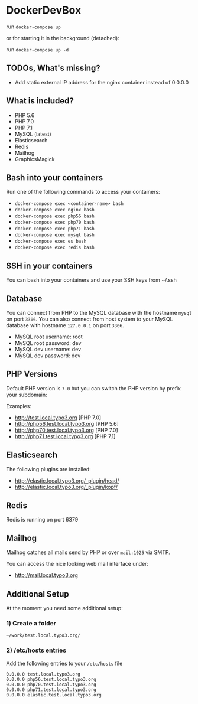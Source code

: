 # DockerDevBox

run `docker-compose up`

or for starting it in the background (detached):

run `docker-compose up -d`

## TODOs, What's missing?
- Add static external IP address for the nginx container instead of 0.0.0.0

## What is included?
- PHP 5.6
- PHP 7.0
- PHP 7.1
- MySQL (latest)
- Elasticsearch
- Redis
- Mailhog
- GraphicsMagick

## Bash into your containers
Run one of the following commands to access your containers:

- `docker-compose exec <container-name> bash`
- `docker-compose exec nginx bash`
- `docker-compose exec php56 bash`
- `docker-compose exec php70 bash`
- `docker-compose exec php71 bash`
- `docker-compose exec mysql bash`
- `docker-compose exec es bash`
- `docker-compose exec redis bash`

## SSH in your containers
You can bash into your containers and use your SSH keys from ~/.ssh

## Database
You can connect from PHP to the MySQL database with the hostname `mysql` on port `3306`.
You can also connect from host system to your MySQL database with hostname `127.0.0.1` on port `3306`.

- MySQL root username: root
- MySQL root password: dev
- MySQL dev username: dev
- MySQL dev password: dev

## PHP Versions
Default PHP version is `7.0` but you can switch the PHP version by prefix your subdomain:

Examples:
- http://test.local.typo3.org [PHP 7.0]
- http://php56.test.local.typo3.org [PHP 5.6]
- http://php70.test.local.typo3.org [PHP 7.0]
- http://php71.test.local.typo3.org [PHP 7.1]

## Elasticsearch
The following plugins are installed:
- http://elastic.local.typo3.org/_plugin/head/
- http://elastic.local.typo3.org/_plugin/kopf/

## Redis
Redis is running on port 6379

## Mailhog
Mailhog catches all mails send by PHP or over `mail:1025` via SMTP.

You can access the nice looking web mail interface under:

- http://mail.local.typo3.org

## Additional Setup
At the moment you need some additional setup:

### 1) Create a folder
`~/work/test.local.typo3.org/`

### 2) /etc/hosts entries

Add the following entries to your `/etc/hosts` file

```
0.0.0.0 test.local.typo3.org
0.0.0.0 php56.test.local.typo3.org
0.0.0.0 php70.test.local.typo3.org
0.0.0.0 php71.test.local.typo3.org
0.0.0.0 elastic.test.local.typo3.org
```